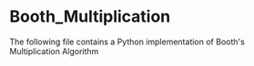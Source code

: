 # Booth_Multiplication
The following file contains a Python implementation of Booth's Multiplication Algorithm 
